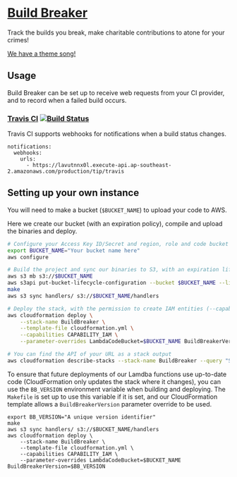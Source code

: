 # [Build Breaker](https://twitter.com/nchlswhttkr/status/1121322470592499713)

Track the builds you break, make charitable contributions to atone for your crimes!

[We have a theme song!](https://youtu.be/YPG5ASujyZg)

## Usage

Build Breaker can be set up to receive web requests from your CI provider, and to record when a failed build occurs.

### [Travis CI](https://travis-ci.org) [![Build Status](https://travis-ci.org/nchlswhttkr/build-breaker.svg?branch=master&style=flat-square)](https://travis-ci.org/nchlswhttkr/build-breaker)

Travis CI supports webhooks for notifications when a build status changes.

```
notifications:
  webhooks:
    urls:
      - https://lavutnnx0l.execute-api.ap-southeast-2.amazonaws.com/production/tip/travis

```

## Setting up your own instance

You will need to make a bucket (`$BUCKET_NAME`) to upload your code to AWS.

Here we create our bucket (with an expiration policy), compile and upload the binaries and deploy.

```sh
# Configure your Access Key ID/Secret and region, role and code bucket
export BUCKET_NAME="Your bucket name here"
aws configure

# Build the project and sync our binaries to S3, with an expiration lifecycle
aws s3 mb s3://$BUCKET_NAME
aws s3api put-bucket-lifecycle-configuration --bucket $BUCKET_NAME --lifecycle-configuration file://lifecycle-configuration.json
make
aws s3 sync handlers/ s3://$BUCKET_NAME/handlers

# Deploy the stack, with the permission to create IAM entities (--capabilities)
aws cloudformation deploy \
    --stack-name BuildBreaker \
    --template-file cloudformation.yml \
    --capabilities CAPABILITY_IAM \
    --parameter-overrides LambdaCodeBucket=$BUCKET_NAME BuildBreakerVersion=default

# You can find the API of your URL as a stack output
aws cloudformation describe-stacks --stack-name BuildBreaker --query "Stacks[0].Outputs[?OutputKey=='HelloWorldUrl'].OutputValue" --output text
```

To ensure that future deployments of our Lamdba functions use up-to-date code (CloudFormation only updates the stack where it changes), you can use the `BB_VERSION` environment variable when building and deploying. The `Makefile` is set up to use this variable if it is set, and our CloudFormation template allows a `BuildBreakerVersion` parameter override to be used.

```
export BB_VERSION="A unique version identifier"
make
aws s3 sync handlers/ s3://$BUCKET_NAME/handlers
aws cloudformation deploy \
    --stack-name BuildBreaker \
    --template-file cloudformation.yml \
    --capabilities CAPABILITY_IAM \
    --parameter-overrides LambdaCodeBucket=$BUCKET_NAME BuildBreakerVersion=$BB_VERSION
```

